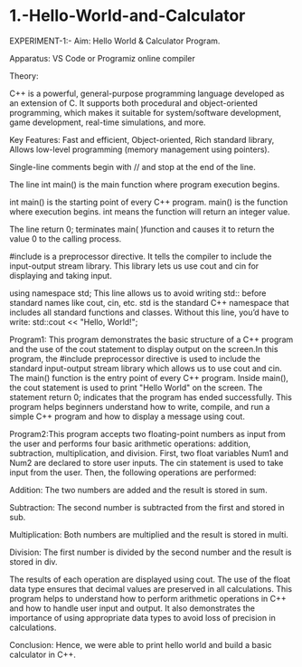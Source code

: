 # 1.-Hello-World-and-Calculator

EXPERIMENT-1:- Aim: Hello World & Calculator Program.

Apparatus: VS Code or Programiz online compiler

Theory:

C++ is a powerful, general-purpose programming language developed as an extension of C. It supports both procedural and object-oriented programming, which makes it suitable for system/software development, game development, real-time simulations, and more.


Key Features: Fast and efficient, Object-oriented, Rich standard library, Allows low-level programming (memory management using pointers).


Single-line comments begin with // and stop at the end of the line.

The line int main() is the main function where program execution begins.


int main() is the starting point of every C++ program.
main() is the function where execution begins.
int means the function will return an integer value.

The line return 0; terminates main( )function and causes it to return the value 0 to the calling process.

#include <iostream> is a preprocessor directive.
It tells the compiler to include the input-output stream library.
This library lets us use cout and cin for displaying and taking input.


using namespace std;
This line allows us to avoid writing std:: before standard names like cout, cin, etc.
std is the standard C++ namespace that includes all standard functions and classes. Without this line, you’d have to write:
std::cout << "Hello, World!";


Program1: This program demonstrates the basic structure of a C++ program and the use of the cout statement to display output on the screen.In this program, the #include preprocessor directive is used to include the standard input-output stream library which allows us to use cout and cin. The main() function is the entry point of every C++ program. Inside main(), the cout statement is used to print "Hello World" on the screen. The statement return 0; indicates that the program has ended successfully. This program helps beginners understand how to write, compile, and run a simple C++ program and how to display a message using cout.

Program2:This program accepts two floating-point numbers as input from the user and performs four basic arithmetic operations: addition, subtraction, multiplication, and division. First, two float variables Num1 and Num2 are declared to store user inputs. The cin statement is used to take input from the user. Then, the following operations are performed:

Addition: The two numbers are added and the result is stored in sum. 

Subtraction: The second number is subtracted from the first and stored in sub. 

Multiplication: Both numbers are multiplied and the result is stored in multi. 

Division: The first number is divided by the second number and the result is stored in div.

The results of each operation are displayed using cout. The use of the float data type ensures that decimal values are preserved in all calculations. This program helps to understand how to perform arithmetic operations in C++ and how to handle user input and output. It also demonstrates the importance of using appropriate data types to avoid loss of precision in calculations.

Conclusion: Hence, we were able to print hello world and build a basic calculator in C++.
